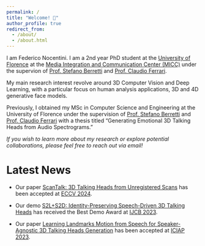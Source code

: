 ```yaml
---
permalink: /
title: "Welcome! 👋"
author_profile: true
redirect_from: 
  - /about/
  - /about.html
---
```


I am Federico Nocentini. I am a 2nd year PhD student at the [University of Florence](https://www.unifi.it/changelang-eng.html) at the [Media Integration and Communication Center (MICC)](https://www.micc.unifi.it/) under the supervion of [Prof. Stefano Berretti](https://www.micc.unifi.it/berretti/) and [Prof. Claudio Ferrari](https://clferrari.github.io/).

My main research interest revolve around 3D Computer Vision and Deep Learning, with a particular focus on human analysis applications, 3D and 4D generative face models.

Previously, I obtained my MSc in Computer Science and Engineering  at the University of Florence under the supervision of [Prof. Stefano Berretti](https://www.micc.unifi.it/berretti/) and [Prof. Claudio Ferrari](https://clferrari.github.io/) with a thesis titled “Generating Emotional 3D Talking Heads from Audio Spectrograms.”

_If you wish to learn more about my research or explore potential collaborations, please feel free to reach out via email!_

Latest News
======

- Our paper [ScanTalk: 3D Talking Heads from Unregistered Scans](https://tbesnier.github.io/projects/scantalk/) has been accepted at [ECCV 2024](https://eccv2024.ecva.net/).

- Our demo [S2L+S2D: Identity-Preserving Speech-Driven 3D Talking Heads](https://github.com/FedeNoce/s2l-s2d) has received the Best Demo Award at [IJCB 2023](https://ijcb2023.ieee-biometrics.org/).

- Our paper [Learning Landmarks Motion from Speech for Speaker-Agnostic 3D Talking Heads Generation](https://github.com/FedeNoce/s2l-s2d) has been accepted at [ICIAP 2023](https://sites.google.com/view/iciap-2023?pli=1).


